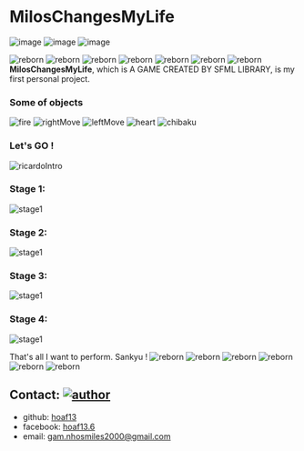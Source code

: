 # MilosChangesMyLife
![image](https://img.shields.io/badge/sfml-2.5.1-blue) ![image](https://img.shields.io/badge/C%2B%2B-CPP17-blue) ![image](https://img.shields.io/badge/meme-ricardo--milos-red)

![reborn](https://i.ibb.co/xFZLL1s/2.gif) ![reborn](https://i.ibb.co/xFZLL1s/2.gif) ![reborn](https://i.ibb.co/xFZLL1s/2.gif) ![reborn](https://i.ibb.co/xFZLL1s/2.gif) ![reborn](https://i.ibb.co/xFZLL1s/2.gif) ![reborn](https://i.ibb.co/xFZLL1s/2.gif) ![reborn](https://i.ibb.co/xFZLL1s/2.gif) 
**MilosChangesMyLife**, which is A GAME CREATED BY SFML LIBRARY, is my first personal project. 

### Some of objects 
![fire](https://i.ibb.co/syfgmYg/fire-Bullet.gif) ![rightMove](https://i.ibb.co/YPDz2DL/right-Move.gif) ![leftMove](https://i.ibb.co/m9J4Rtb/leftMove.gif) ![heart](https://i.ibb.co/sVk9M99/health.png) ![chibaku](https://im2.ezgif.com/tmp/ezgif-2-feb4afdee0e2.gif)

### Let's GO !
![ricardoIntro](https://i.ibb.co/wMwBKxq/Ricardo-Intro.gif)

### Stage 1:
![stage1](https://i.ibb.co/MG9NThC/stag1.gif)

### Stage 2:
![stage1](https://i.ibb.co/K28yFKx/stage2.gif)

### Stage 3:
![stage1](https://i.ibb.co/R9jC3M5/stage3.gif)

### Stage 4:
![stage1](https://i.ibb.co/YW2DGL7/last-Scene.gif)

That's all I want to perform. Sankyu ! 
![reborn](https://i.ibb.co/xFZLL1s/2.gif) ![reborn](https://i.ibb.co/xFZLL1s/2.gif) ![reborn](https://i.ibb.co/xFZLL1s/2.gif) ![reborn](https://i.ibb.co/xFZLL1s/2.gif) ![reborn](https://i.ibb.co/xFZLL1s/2.gif) ![reborn](https://i.ibb.co/xFZLL1s/2.gif) 
## Contact:  [![author](https://img.shields.io/badge/Author-hoaf13-brightgreen)](https://github.com/hoaf13)
- github: [hoaf13](https://github.com/hoaf13)
- facebook: [hoaf13.6](https://www.facebook.com/hoaf13.6) 
- email: gam.nhosmiles2000@gmail.com
